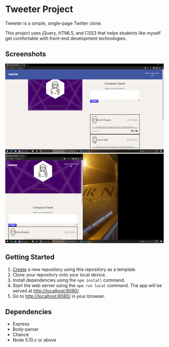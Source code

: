 # Tweeter Project

Tweeter is a simple, single-page Twitter clone.

This project uses jQuery, HTML5, and CSS3 that helps students like myself get comfortable with front-end development technologies.

## Screenshots

!["Screenshot of tweets with greater than 1024px"](https://github.com/ftennisco/tweeter/blob/master/docs/desktop.png?raw=true)
!["Screenshot of compose box with less than 1024px"](https://github.com/ftennisco/tweeter/blob/master/docs/mobile.png?raw=true)

## Getting Started

1. [Create](https://docs.github.com/en/repositories/creating-and-managing-repositories/creating-a-repository-from-a-template) a new repository using this repository as a template.
2. Clone your repository onto your local device.
3. Install dependencies using the `npm install` command.
3. Start the web server using the `npm run local` command. The app will be served at <http://localhost:8080/>.
4. Go to <http://localhost:8080/> in your browser.

## Dependencies

- Express
- Body-parser
- Chance
- Node 5.10.x or above
